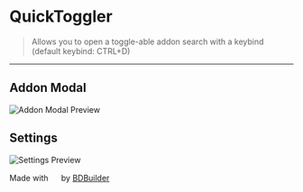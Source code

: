 # QuickToggler

> Allows you to open a toggle-able addon search with a keybind (default keybind: CTRL+D)
<hr/>

## Addon Modal
![Addon Modal Preview](https://i.imgur.com/h6Es8Xk.png)

## Settings
![Settings Preview](https://i.imgur.com/m7ExQhj.png)

<span>Made with <img src="https://discord.com/assets/0483f2b648dcc986d01385062052ae1c.svg" width="15" /> by <a href="https://github.com/Kyza/bdbuilder">BDBuilder</a></span>
